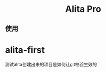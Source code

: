 <!--
 * @Author: 唐王瑶
 * @Email：tangwangyao@hualala.com
 * @Date: 2022-04-20 20:26:58
 * @Description: 页面/组件/功能的描述
 * @FilePath: /alita/alita-first/README.md
-->
<h1 align="center">Alita Pro</h1>

## 使用
# alita-first
测试alita创建出来的项目是如何让git校验生效的
